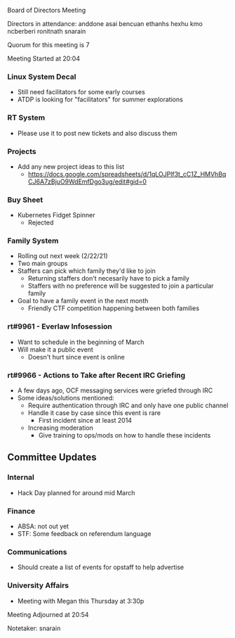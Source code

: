 Board of Directors Meeting

Directors in attendance:
anddone
asai
bencuan
ethanhs
hexhu
kmo
ncberberi
ronitnath
snarain


Quorum for this meeting is 7

Meeting Started at 20:04

### Linux System Decal
- Still need facilitators for some early courses
- ATDP is looking for "facilitators" for summer explorations

### RT System
- Please use it to post new tickets and also discuss them

### Projects
- Add any new project ideas to this list
    - https://docs.google.com/spreadsheets/d/1qLOJPlf3t_cC1Z_HMVhBqCJ6A7zBjuO9WdEmfDgo3ug/edit#gid=0

### Buy Sheet
- Kubernetes Fidget Spinner
    - Rejected

### Family System
- Rolling out next week (2/22/21)
- Two main groups
- Staffers can pick which family they'd like to join
    - Returning staffers don't necesarily have to pick a family
    - Staffers with no preference will be suggested to join a particular family
- Goal to have a family event in the next month
    - Friendly CTF competition happening between both families

### rt#9961 - Everlaw Infosession
- Want to schedule in the beginning of March
- Will make it a public event
    - Doesn't hurt since event is online

### rt#9966 - Actions to Take after Recent IRC Griefing
- A few days ago, OCF messaging services were griefed through IRC
- Some ideas/solutions mentioned:
    - Require authentication through IRC and only have one public channel
    - Handle it case by case since this event is rare
        - First incident since at least 2014
    - Increasing moderation
        - Give training to ops/mods on how to handle these incidents

## Committee Updates

### Internal
- Hack Day planned for around mid March

### Finance
- ABSA: not out yet
- STF: Some feedback on referendum language

### Communications
- Should create a list of events for opstaff to help advertise

### University Affairs
- Meeting with Megan this Thursday at 3:30p

Meeting Adjourned at 20:54

Notetaker: snarain
